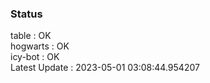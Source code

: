 ### Status


table : OK  
hogwarts : OK  
icy-bot : OK  
Latest Update : 2023-05-01 03:08:44.954207
